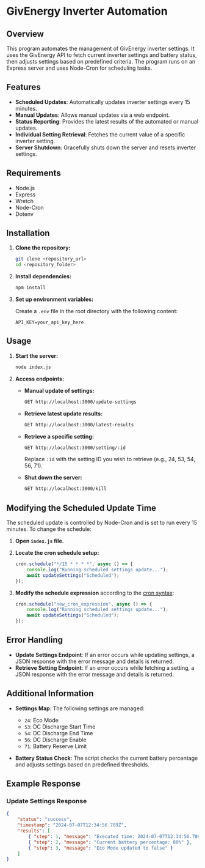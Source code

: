 # GivEnergy Inverter Automation

## Overview

This program automates the management of GivEnergy inverter settings. It uses the GivEnergy API to fetch current inverter settings and battery status, then adjusts settings based on predefined criteria. The program runs on an Express server and uses Node-Cron for scheduling tasks.

## Features

- **Scheduled Updates**: Automatically updates inverter settings every 15 minutes.
- **Manual Updates**: Allows manual updates via a web endpoint.
- **Status Reporting**: Provides the latest results of the automated or manual updates.
- **Individual Setting Retrieval**: Fetches the current value of a specific inverter setting.
- **Server Shutdown**: Gracefully shuts down the server and resets inverter settings.

## Requirements

- Node.js
- Express
- Wretch
- Node-Cron
- Dotenv

## Installation

1. **Clone the repository:**

    ```sh
    git clone <repository_url>
    cd <repository_folder>
    ```

2. **Install dependencies:**

    ```sh
    npm install
    ```

3. **Set up environment variables:**

    Create a `.env` file in the root directory with the following content:

    ```env
    API_KEY=your_api_key_here
    ```

## Usage

1. **Start the server:**

    ```sh
    node index.js
    ```

2. **Access endpoints:**

    - **Manual update of settings:**

        ```sh
        GET http://localhost:3000/update-settings
        ```

    - **Retrieve latest update results:**

        ```sh
        GET http://localhost:3000/latest-results
        ```

    - **Retrieve a specific setting:**

        ```sh
        GET http://localhost:3000/setting/:id
        ```

        Replace `:id` with the setting ID you wish to retrieve (e.g., 24, 53, 54, 56, 71).

    - **Shut down the server:**

        ```sh
        GET http://localhost:3000/kill
        ```

## Modifying the Scheduled Update Time

The scheduled update is controlled by Node-Cron and is set to run every 15 minutes. To change the schedule:

1. **Open `index.js` file.**

2. **Locate the cron schedule setup:**

    ```javascript
    cron.schedule("*/15 * * * *", async () => {
        console.log("Running scheduled settings update...");
        await updateSettings("Scheduled");
    });
    ```

3. **Modify the schedule expression** according to the [cron syntax](https://crontab.guru/):

    ```javascript
    cron.schedule("new_cron_expression", async () => {
        console.log("Running scheduled settings update...");
        await updateSettings("Scheduled");
    });
    ```

## Error Handling

- **Update Settings Endpoint**: If an error occurs while updating settings, a JSON response with the error message and details is returned.
- **Retrieve Setting Endpoint**: If an error occurs while fetching a setting, a JSON response with the error message and details is returned.

## Additional Information

- **Settings Map**: The following settings are managed:

    - `24`: Eco Mode
    - `53`: DC Discharge Start Time
    - `54`: DC Discharge End Time
    - `56`: DC Discharge Enable
    - `71`: Battery Reserve Limit

- **Battery Status Check**: The script checks the current battery percentage and adjusts settings based on predefined thresholds.

## Example Response

### Update Settings Response

```json
{
    "status": "success",
    "timestamp": "2024-07-07T12:34:56.789Z",
    "results": [
        { "step": 1, "message": "Executed time: 2024-07-07T12:34:56.789Z" },
        { "step": 2, "message": "Current battery percentage: 80%" },
        { "step": 3, "message": "Eco Mode updated to false" }
    ]
}
